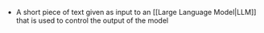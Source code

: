 - A short piece of text given as input to an [[Large Language Model|LLM]] that is used to control the output of the model